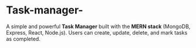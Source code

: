 # Task-manager-
A simple and powerful **Task Manager** built with the **MERN stack** (MongoDB, Express, React, Node.js). Users can create, update, delete, and mark tasks as completed.
